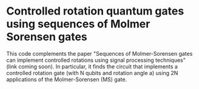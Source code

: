 # Controlled rotation quantum gates using sequences of Molmer Sorensen gates

This code complements the paper "Sequences of Molmer-Sorensen gates can implement controlled rotations using signal processing techniques" (link coming soon). In particular, it finds the circuit that implements a controlled rotation gate (with N qubits and rotation angle a) using 2N applications of the Molmer-Sorensen (MS) gate.

